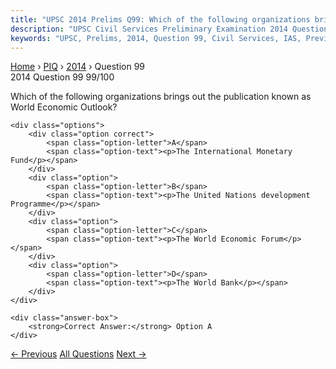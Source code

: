 ```yaml
---
title: "UPSC 2014 Prelims Q99: Which of the following organizations brings out the publicat..."
description: "UPSC Civil Services Preliminary Examination 2014 Question 99 with options and answer"
keywords: "UPSC, Prelims, 2014, Question 99, Civil Services, IAS, Previous Year Questions"
---
```


<nav class="breadcrumb">
    <a href="../../">Home</a>
    <span>›</span>
    <a href="../">PIQ</a>
    <span>›</span>
    <a href="./">2014</a>
    <span>›</span>
    <span>Question 99</span>
</nav>

<div class="question-header">
    <div class="question-meta">
        <span class="year-badge">2014</span>
        <span class="question-number">Question 99</span>
        <span class="progress">99/100</span>
    </div>
    <div class="progress-bar">
        <div class="progress-fill" style="width: 99.0%"></div>
    </div>
</div>

<div class="question-content">
    <div class="question-text">
        <p>Which of the following organizations brings out the publication known as World Economic Outlook?</p>
    </div>
    
    <div class="options">
        <div class="option correct">
            <span class="option-letter">A</span>
            <span class="option-text"><p>The International Monetary Fund</p></span>
        </div>
        <div class="option">
            <span class="option-letter">B</span>
            <span class="option-text"><p>The United Nations development Programme</p></span>
        </div>
        <div class="option">
            <span class="option-letter">C</span>
            <span class="option-text"><p>The World Economic Forum</p></span>
        </div>
        <div class="option">
            <span class="option-letter">D</span>
            <span class="option-text"><p>The World Bank</p></span>
        </div>
    </div>

    <div class="answer-box">
        <strong>Correct Answer:</strong> Option A
    </div>
</div>

<div class="question-nav">
    <a href="../q098-there-is-some-concern-regarding-the-nanoparticles/" class="nav-btn prev">← Previous</a>
    <a href="../" class="nav-btn center">All Questions</a>
    <a href="../q100-with-reference-to-union-budget-which-of-the-follow/" class="nav-btn next">Next →</a>
</div>
